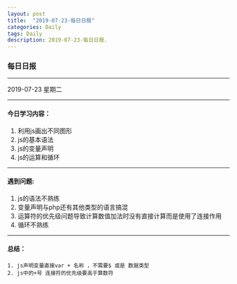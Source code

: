 ```yaml
---
layout: post
title:  "2019-07-23-每日日报"
categories: Daily
tags: Daily
description: 2019-07-23-每日日报.
---
```


### 每日日报

---
2019-07-23 星期二

---
#### 今日学习内容：
1. 利用js画出不同图形
2. js的基本语法
3. js的变量声明
4. js的运算和循环

---

#### 遇到问题:

1. js的语法不熟练
2. 变量声明与php还有其他类型的语言搞混
3. 运算符的优先级问题导致计算数值加法时没有直接计算而是使用了连接作用
4. 循环不熟练

---

#### 总结：

	1. js声明变量直接var + 名称 ，不需要$ 或是 数据类型
 	2. js中的+号 连接符的优先级要高于算数符

